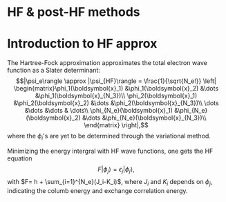 # HF & post-HF methods

# Introduction to HF approx
The Hartree-Fock approximation approximates the total electron wave function as a Slater determinant:
$$|\psi_e\rangle \approx |\psi_{HF}\rangle = \frac{1}{\sqrt{N_e!}} \left| \begin{matrix}\phi_1(\boldsymbol{x}_1) &\phi_1(\boldsymbol{x}_2) &\dots &\phi_1(\boldsymbol{x}_{N_3})\\
\phi_2(\boldsymbol{x}_1) &\phi_2(\boldsymbol{x}_2) &\dots &\phi_2(\boldsymbol{x}_{N_3})\\
\dots &\dots &\dots & \dots\\
\phi_{N_e}(\boldsymbol{x}_1) &\phi_{N_e}(\boldsymbol{x}_2) &\dots &\phi_{N_e}(\boldsymbol{x}_{N_3})\\
\end{matrix} \right|,$$
where the $\phi_{i}$'s are yet to be determined through the variational method.

Minimizing the energy intergral with HF wave functions, one gets the HF equation
$$F|\phi_j\rangle = \epsilon_j |\phi_j\rangle,$$
with $F= h + \sum_{i=1}^{N_e}(J_i-K_i)$, where $J_i$ and $K_i$ depends on $\phi_j$, indicating the columb energy and exchange correlation energy.